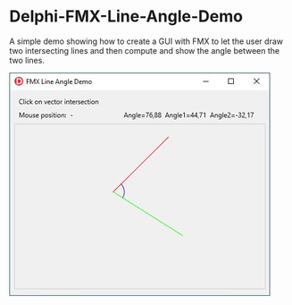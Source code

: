 # Delphi-FMX-Line-Angle-Demo
A simple demo showing how to create a GUI with FMX to let the user draw two intersecting lines and then compute and  show the angle between the two lines.

![Screen dump](/FmxLineAngleDemoScreenDump.jpg?raw=true)
